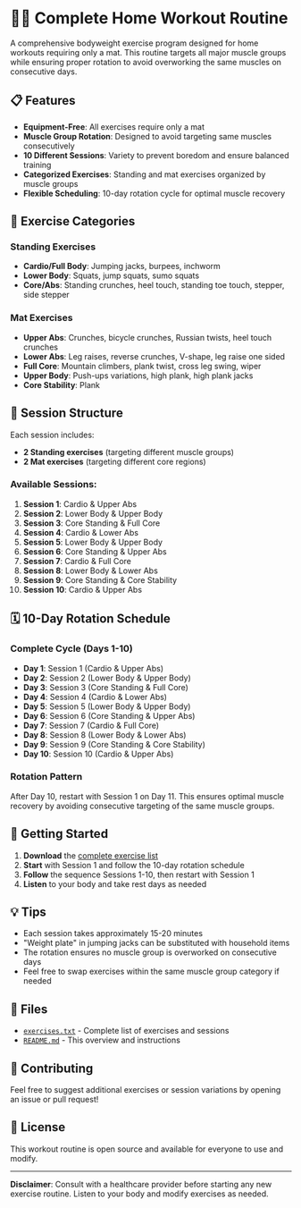 # 🏋️‍♀️ Complete Home Workout Routine

A comprehensive bodyweight exercise program designed for home workouts requiring only a mat. This routine targets all major muscle groups while ensuring proper rotation to avoid overworking the same muscles on consecutive days.

## 📋 Features

- **Equipment-Free**: All exercises require only a mat
- **Muscle Group Rotation**: Designed to avoid targeting same muscles consecutively
- **10 Different Sessions**: Variety to prevent boredom and ensure balanced training
- **Categorized Exercises**: Standing and mat exercises organized by muscle groups
- **Flexible Scheduling**: 10-day rotation cycle for optimal muscle recovery

## 🎯 Exercise Categories

### Standing Exercises
- **Cardio/Full Body**: Jumping jacks, burpees, inchworm
- **Lower Body**: Squats, jump squats, sumo squats
- **Core/Abs**: Standing crunches, heel touch, standing toe touch, stepper, side stepper

### Mat Exercises
- **Upper Abs**: Crunches, bicycle crunches, Russian twists, heel touch crunches
- **Lower Abs**: Leg raises, reverse crunches, V-shape, leg raise one sided
- **Full Core**: Mountain climbers, plank twist, cross leg swing, wiper
- **Upper Body**: Push-ups variations, high plank, high plank jacks
- **Core Stability**: Plank

## 📅 Session Structure

Each session includes:
- **2 Standing exercises** (targeting different muscle groups)
- **2 Mat exercises** (targeting different core regions)

### Available Sessions:
1. **Session 1**: Cardio & Upper Abs
2. **Session 2**: Lower Body & Upper Body
3. **Session 3**: Core Standing & Full Core
4. **Session 4**: Cardio & Lower Abs
5. **Session 5**: Lower Body & Upper Body
6. **Session 6**: Core Standing & Upper Abs
7. **Session 7**: Cardio & Full Core
8. **Session 8**: Lower Body & Lower Abs
9. **Session 9**: Core Standing & Core Stability
10. **Session 10**: Cardio & Upper Abs

## 🗓️ 10-Day Rotation Schedule

### Complete Cycle (Days 1-10)
- **Day 1**: Session 1 (Cardio & Upper Abs)
- **Day 2**: Session 2 (Lower Body & Upper Body)
- **Day 3**: Session 3 (Core Standing & Full Core)
- **Day 4**: Session 4 (Cardio & Lower Abs)
- **Day 5**: Session 5 (Lower Body & Upper Body)
- **Day 6**: Session 6 (Core Standing & Upper Abs)
- **Day 7**: Session 7 (Cardio & Full Core)
- **Day 8**: Session 8 (Lower Body & Lower Abs)
- **Day 9**: Session 9 (Core Standing & Core Stability)
- **Day 10**: Session 10 (Cardio & Upper Abs)

### Rotation Pattern
After Day 10, restart with Session 1 on Day 11. This ensures optimal muscle recovery by avoiding consecutive targeting of the same muscle groups.

## 🚀 Getting Started

1. **Download** the [complete exercise list](exercises.txt)
2. **Start** with Session 1 and follow the 10-day rotation schedule
3. **Follow** the sequence Sessions 1-10, then restart with Session 1
4. **Listen** to your body and take rest days as needed

## 💡 Tips

- Each session takes approximately 15-20 minutes
- "Weight plate" in jumping jacks can be substituted with household items
- The rotation ensures no muscle group is overworked on consecutive days
- Feel free to swap exercises within the same muscle group category if needed

## 📄 Files

- [`exercises.txt`](exercises.txt) - Complete list of exercises and sessions
- [`README.md`](README.md) - This overview and instructions

## 🤝 Contributing

Feel free to suggest additional exercises or session variations by opening an issue or pull request!

## 📄 License

This workout routine is open source and available for everyone to use and modify.

---

**Disclaimer**: Consult with a healthcare provider before starting any new exercise routine. Listen to your body and modify exercises as needed.
